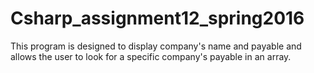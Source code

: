# Csharp_assignment12_spring2016
This program is designed to display company's name and payable and allows the user to look for a specific company's payable in an array.
